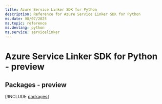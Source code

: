 ```yaml
---
title: Azure Service Linker SDK for Python
description: Reference for Azure Service Linker SDK for Python
ms.date: 08/07/2025
ms.topic: reference
ms.devlang: python
ms.service: servicelinker
---
```

# Azure Service Linker SDK for Python - preview
## Packages - preview
[!INCLUDE [packages](service-linker-index.md)]